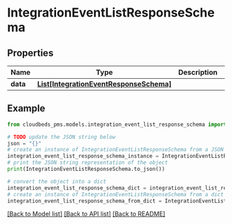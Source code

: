 # IntegrationEventListResponseSchema


## Properties

Name | Type | Description | Notes
------------ | ------------- | ------------- | -------------
**data** | [**List[IntegrationEventResponseSchema]**](IntegrationEventResponseSchema.md) |  | 

## Example

```python
from cloudbeds_pms.models.integration_event_list_response_schema import IntegrationEventListResponseSchema

# TODO update the JSON string below
json = "{}"
# create an instance of IntegrationEventListResponseSchema from a JSON string
integration_event_list_response_schema_instance = IntegrationEventListResponseSchema.from_json(json)
# print the JSON string representation of the object
print(IntegrationEventListResponseSchema.to_json())

# convert the object into a dict
integration_event_list_response_schema_dict = integration_event_list_response_schema_instance.to_dict()
# create an instance of IntegrationEventListResponseSchema from a dict
integration_event_list_response_schema_from_dict = IntegrationEventListResponseSchema.from_dict(integration_event_list_response_schema_dict)
```
[[Back to Model list]](../README.md#documentation-for-models) [[Back to API list]](../README.md#documentation-for-api-endpoints) [[Back to README]](../README.md)


